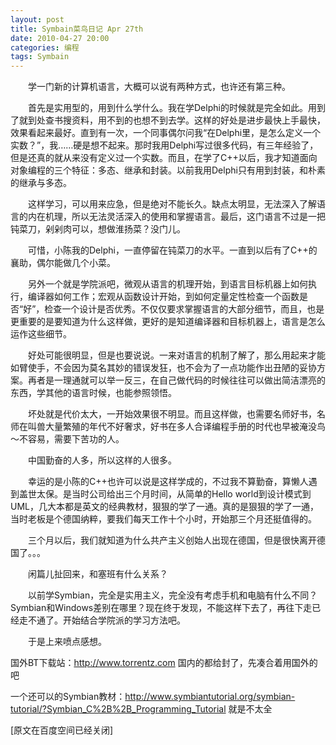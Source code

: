 ```yaml
---
layout: post
title: Symbain菜鸟日记 Apr 27th
date: 2010-04-27 20:00
categories: 编程
tags: Symbain
---
```



　　学一门新的计算机语言，大概可以说有两种方式，也许还有第三种。

<!-- more -->



　　首先是实用型的，用到什么学什么。我在学Delphi的时候就是完全如此。用到了就到处查书搜资料，用不到的也想不到去学。这样的好处是进步最快上手最快，效果看起来最好。直到有一次，一个同事偶尔问我“在Delphi里，是怎么定义一个实数？”，我……硬是想不起来。那时我用Delphi写过很多代码，有三年经验了，但是还真的就从来没有定义过一个实数。而且，在学了C++以后，我才知道面向对象编程的三个特征：多态、继承和封装。以前我用Delphi只有用到封装，和朴素的继承与多态。

　　这样学习，可以用来应急，但是绝对不能长久。缺点太明显，无法深入了解语言的内在机理，所以无法灵活深入的使用和掌握语言。最后，这门语言不过是一把钝菜刀，剁剁肉可以，想做淮扬菜？没门儿。

　　可惜，小陈我的Delphi，一直停留在钝菜刀的水平。一直到以后有了C++的襄助，偶尔能做几个小菜。

　　另外一个就是学院派吧，微观从语言的机理开始，到语言目标机器上如何执行，编译器如何工作；宏观从函数设计开始，到如何定量定性检查一个函数是否“好”，检查一个设计是否优秀。不仅仅要求掌握语言的大部分细节，而且，也是更重要的是要知道为什么这样做，更好的是知道编译器和目标机器上，语言是怎么运作这些细节。

　　好处可能很明显，但是也要说说。一来对语言的机制了解了，那么用起来才能如臂使手，不会因为莫名其妙的错误发狂，也不会为了一点功能作出丑陋的妥协方案。再者是一理通就可以举一反三，在自己做代码的时候往往可以做出简洁漂亮的东西，学其他的语言时候，也能参照领悟。

　　坏处就是代价太大，一开始效果很不明显。而且这样做，也需要名师好书，名师在叫兽大量繁殖的年代不好奢求，好书在多人合译编程手册的时代也早被淹没鸟～不容易，需要下苦功的人。

　　中国勤奋的人多，所以这样的人很多。

　　幸运的是小陈的C++也许可以说是这样学成的，不过我不算勤奋，算懒人遇到盖世太保。是当时公司给出三个月时间，从简单的Hello world到设计模式到UML，几大本都是英文的经典教材，狠狠的学了一通。真的是狠狠的学了一通，当时老板是个德国纳粹，要我们每天工作十个小时，开始那三个月还挺值得的。

　　三个月以后，我们就知道为什么共产主义创始人出现在德国，但是很快离开德国了。。。

　　闲篇儿扯回来，和塞班有什么关系？

　　以前学Symbian，完全是实用主义，完全没有考虑手机和电脑有什么不同？Symbian和Windows差别在哪里？现在终于发现，不能这样下去了，再往下走已经走不通了。开始结合学院派的学习方法吧。

　　于是上来喷点感想。

国外BT下载站：http://www.torrentz.com 国内的都给封了，先凑合着用国外的吧

一个还可以的Symbian教材：http://www.symbiantutorial.org/symbian-tutorial/?Symbian_C%2B%2B_Programming_Tutorial 就是不太全

 

 

[原文在百度空间已经关闭]

